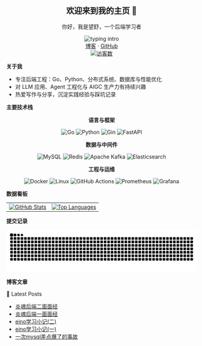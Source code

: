 <div align="center">

  ## 欢迎来到我的主页 👋

  你好，我是望舒，一个后端学习者

  <img alt="typing intro" src="https://readme-typing-svg.demolab.com?duration=2500&pause=800&color=36BCF7&center=true&vCenter=true&width=420&lines=%E4%BD%A0%E5%A5%BD%EF%BC%8C%E6%AC%A2%E8%BF%8E%E6%9D%A5%E5%88%B0%E6%88%91%E7%9A%84%E4%B8%BB%E9%A1%B5;Go+%2F+Python+%2F+MySQL+%2F+LLM+%E5%BA%94%E7%94%A8" />

  <br/>
  <a href="https://blog.phlin.cn">博客</a> ·
  <a href="https://github.com/Penryn">GitHub</a>

  <br/>
  <a href="https://github.com/Penryn">
    <img alt="访客数" src="https://hits.seeyoufarm.com/api/count/incr/badge.svg?url=https%3A%2F%2Fgithub.com%2FPenryn&title=%E8%AE%BF%E5%AE%A2%E6%95%B0&icon=github.svg&icon_color=%23FFFFFF&count_bg=%230e75b6&title_bg=%23555555&edge_flat=true" />
  </a>

</div>


**关于我**

- 专注后端工程：Go、Python、分布式系统、数据库与性能优化
- 对 LLM 应用、Agent 工程化与 AIGC 生产力有持续兴趣
- 热爱写作与分享，沉淀实践经验与踩坑记录


**主要技术栈**

<div align="center"><b>语言与框架</b></div>
<p align="center">
  <img src="https://img.shields.io/badge/Go-00ADD8?logo=go&logoColor=white&style=flat" alt="Go" />
  <img src="https://img.shields.io/badge/Python-3776AB?logo=python&logoColor=white&style=flat" alt="Python" />
  <img src="https://img.shields.io/badge/Gin-00ADD8?logo=go&logoColor=white&style=flat" alt="Gin" />
  <img src="https://img.shields.io/badge/FastAPI-009688?logo=fastapi&logoColor=white&style=flat" alt="FastAPI" />
</p>

<div align="center"><b>数据与中间件</b></div>
<p align="center">
  <img src="https://img.shields.io/badge/MySQL-4479A1?logo=mysql&logoColor=white&style=flat" alt="MySQL" />
  <img src="https://img.shields.io/badge/Redis-DC382D?logo=redis&logoColor=white&style=flat" alt="Redis" />
  <img src="https://img.shields.io/badge/Apache%20Kafka-231F20?logo=apachekafka&logoColor=white&style=flat" alt="Apache Kafka" />
  <img src="https://img.shields.io/badge/Elasticsearch-005571?logo=elasticsearch&logoColor=white&style=flat" alt="Elasticsearch" />
</p>

<div align="center"><b>工程与运维</b></div>
<p align="center">
  <img src="https://img.shields.io/badge/Docker-2496ED?logo=docker&logoColor=white&style=flat" alt="Docker" />
  <img src="https://img.shields.io/badge/Linux-FCC624?logo=linux&logoColor=black&style=flat" alt="Linux" />
  <img src="https://img.shields.io/badge/GitHub%20Actions-2088FF?logo=githubactions&logoColor=white&style=flat" alt="GitHub Actions" />
  <img src="https://img.shields.io/badge/Prometheus-E6522C?logo=prometheus&logoColor=white&style=flat" alt="Prometheus" />
  <img src="https://img.shields.io/badge/Grafana-F46800?logo=grafana&logoColor=white&style=flat" alt="Grafana" />
</p>


**数据看板**

<div align="center">
  <table>
    <tr>
      <td>
        <a href="https://github.com/anuraghazra/github-readme-stats">
          <img alt="GitHub Stats" height="160" src="https://github-readme-stats.vercel.app/api?username=Penryn&show_icons=true&include_all_commits=true&hide_rank=false&hide_border=true&theme=transparent" />
        </a>
      </td>
      <td>
        <a href="https://github.com/anuraghazra/github-readme-stats">
          <img alt="Top Languages" height="160" src="https://github-readme-stats.vercel.app/api/top-langs/?username=Penryn&layout=compact&langs_count=8&hide_border=true&theme=transparent" />
        </a>
      </td>
    </tr>
  </table>
</div>


**提交记录**

<div align="center">
  <picture>
    <source media="(prefers-color-scheme: dark)" srcset="https://raw.githubusercontent.com/Penryn/Penryn/output/github-contribution-grid-snake-dark.svg">
    <source media="(prefers-color-scheme: light)" srcset="https://raw.githubusercontent.com/Penryn/Penryn/output/github-contribution-grid-snake.svg">
    <img alt="GitHub contribution grid snake animation" src="https://raw.githubusercontent.com/Penryn/Penryn/output/github-contribution-grid-snake.svg">
  </picture>
</div>


**博客文章**

📕 Latest Posts
<!-- BLOG-POST-LIST:START -->
- [炎魂后端二面面经](https://blog.phlin.cn/2025/04/17/yanhun-interview-2/)
- [炎魂后端一面面经](https://blog.phlin.cn/2025/04/15/yanhun-interview-1/)
- [eino学习小记(二)](https://blog.phlin.cn/2025/03/22/eino-llm-2/)
- [eino学习小记(一)](https://blog.phlin.cn/2025/03/19/eino-llm-1/)
- [一次mysql差点爆了的事故](https://blog.phlin.cn/2024/12/11/mysql-cpu-trouble/)
<!-- BLOG-POST-LIST:END -->


<!-- footer spacing -->
<br/>
